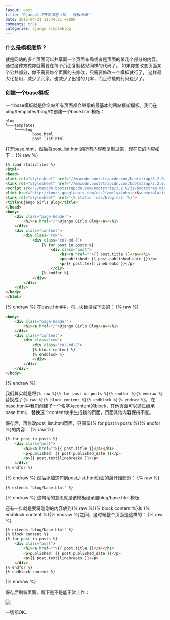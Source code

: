 ```yaml
---
layout: post
title: "Django1.7开发博客（6）- 模板继承"
date: 2015-04-21 11:44:21 +0800
comments: true
categories: django simpleblog
---
```


### 什么是模板继承？
就是网站的多个页面可以共享同一个页面布局或者是页面的某几个部分的内容。
通过这种方式你就需要在每个页面复制粘贴同样的代码了。
如果你想改变页面某个公共部分，你不需要每个页面的去修改，只需要修改一个模板就行了，
这样最大化复用，减少了冗余，也减少了出错的几率，而且你敲的代码也少了。

### 创建一个base模板
一个base模板就是你全站所有页面都会继承的最基本的网站框架模板。我们在blog/templates/blog/中创建一个base.html模板：

    blog
    └───templates
        └───blog
                base.html
                post_list.html

打开base.html，然后将post_list.html的所有内容都复制过来，现在它的内容如下：<!--more-->
{% raw %}

``` html
{% load staticfiles %}
<html>
<head>
<link rel="stylesheet" href="//maxcdn.bootstrapcdn.com/bootstrap/3.2.0/css/bootstrap.min.css">
<link rel="stylesheet" href="//maxcdn.bootstrapcdn.com/bootstrap/3.2.0/css/bootstrap-theme.min.css">
<script src="//maxcdn.bootstrapcdn.com/bootstrap/3.2.0/js/bootstrap.min.js"></script>
<link href="http://fonts.googleapis.com/css?family=Lobster&subset=latin,latin-ext" rel="stylesheet" type="text/css">
<link rel="stylesheet" href="{% static 'css/blog.css' %}">
<title>Django Girls Blog</title>
</head>
<body>
    <div class="page-header">
        <h1><a href="/">Django Girls Blog</a></h1>
    </div>
    <div class="content">
        <div class="row">
            <div class="col-md-8">
                {% for post in posts %}
                    <div class="post">
                        <h1><a href="">{{ post.title }}</a></h1>
                        <p>published: {{ post.published_date }}</p>
                        <p>{{ post.text|linebreaks }}</p>
                    </div>
                {% endfor %}
            </div>
        </div>
    </div>
</body>
</html>
```
{% endraw %}
在base.html中，将…块替换成下面的：
{% raw %}

``` html
<body>
    <div class="page-header">
        <h1><a href="/">Django Girls Blog</a></h1>
    </div>
    <div class="content">
        <div class="row">
            <div class="col-md-8">
            {% block content %}
            {% endblock %}
            </div>
        </div>
    </div>
</body>
```
{% endraw %}

我们其实就是将`{% raw %}{% for post in posts %}{% endfor %}{% endraw %}`
替换成了`{% raw %}{% block content %}{% endblock %}{% endraw %}`。
在base.html中我们创建了一个名字为content的block，其他页面可以通过继承base.html，
替换这个content块来生成新的页面，页面其他内容保持不变。

保存后，再修改post_list.html页面，只保留{% for post in posts %}{% endfor %}的内容：
{% raw %}

``` html
{% for post in posts %}
    <div class="post">
        <h1><a href="">{{ post.title }}</a></h1>
        <p>published: {{ post.published_date }}</p>
        <p>{{ post.text|linebreaks }}</p>
    </div>
{% endfor %}
```
{% endraw %}
然后添加这句到post_list.html页面的最开始部分：
{% raw %}

```
{% extends 'blog/base.html' %}
```
{% endraw %}
这句话的意思就是该模板继承自blog/base.html模板

还有一步就是要将刚刚的内容放到{% raw %}{% block content %}和
{% endblock content %}{% endraw %}之间，这时候整个页面是这样的：
{% raw %}

``` html
{% extends 'blog/base.html' %}
{% block content %}
{% for post in posts %}
    <div class="post">
        <h1><a href="">{{ post.title }}</a></h1>
        <p>published: {{ post.published_date }}</p>
        <p>{{ post.text|linebreaks }}</p>
    </div>
{% endfor %}
{% endblock content %}
```
{% endraw %}

保存后刷新页面，看下是不是能正常工作：

![](http://yidaospace.qiniudn.com/dj016.jpg)

一切都OK…